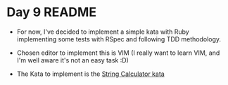 Day 9 README
=

- For now, I've decided to implement a simple kata with Ruby implementing some
tests with RSpec  and following TDD methodology.

- Chosen editor to implement this is VIM (I really want to learn VIM, and I'm
  well aware it's not an easy task :D)

- The Kata to implement is the [String Calculator
  kata](http://osherove.com/tdd-kata-1/)
